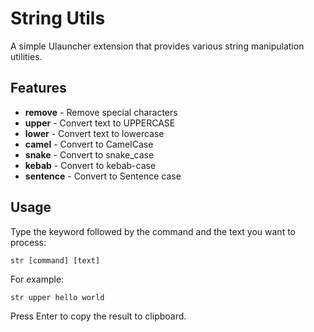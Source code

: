 # String Utils

A simple Ulauncher extension that provides various string manipulation utilities.

## Features

* **remove** - Remove special characters
* **upper** - Convert text to UPPERCASE
* **lower** - Convert text to lowercase
* **camel** - Convert to CamelCase
* **snake** - Convert to snake_case
* **kebab** - Convert to kebab-case
* **sentence** - Convert to Sentence case

## Usage

Type the keyword followed by the command and the text you want to process:

```
str [command] [text]
```

For example:
```
str upper hello world
```

Press Enter to copy the result to clipboard.
